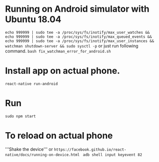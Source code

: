# Running on Android simulator with Ubuntu 18.04
`echo 999999 | sudo tee -a /proc/sys/fs/inotify/max_user_watches && echo 999999 | sudo tee -a /proc/sys/fs/inotify/max_queued_events && echo 999999 | sudo tee -a
/proc/sys/fs/inotify/max_user_instances && watchman shutdown-server && sudo sysctl -p`
or just run following command. 
```bash fix_watchman_error_for_android.sh```

# Install app on actual phone. 
`react-native run-android`

# Run
`sudo npm start`

# To reload on actual phone
'''Shake the device'''
or 
```https://facebook.github.io/react-native/docs/running-on-device.html ```
``` adb shell input keyevent 82 ```



